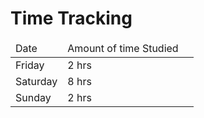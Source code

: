 # Time Tracking

<table>
<thead>
<tr>
<td>Date</td>
<td>Amount of time Studied</td>
<td></td>
</tr>
</thead>
<tbody>
<tr>
<td>Friday</td>
<td>2 hrs</td>
</tr>

<tr>
<td>Saturday</td>
<td>8 hrs</td>
</tr>

<tr>
<td>Sunday</td>
<td>2 hrs</td>
</tr>


</tbody>
</table>
